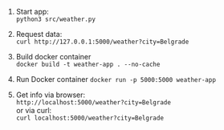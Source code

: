 1. Start app:  
`python3 src/weather.py`

2. Request data:  
`curl http://127.0.0.1:5000/weather?city=Belgrade`

3. Build docker container  
`docker build -t weather-app . --no-cache`  

4. Run Docker container
`docker run -p 5000:5000 weather-app`  

5. Get info via browser:  
`http://localhost:5000/weather?city=Belgrade`  
or via curl:  
`curl localhost:5000/weather?city=Belgrade`  